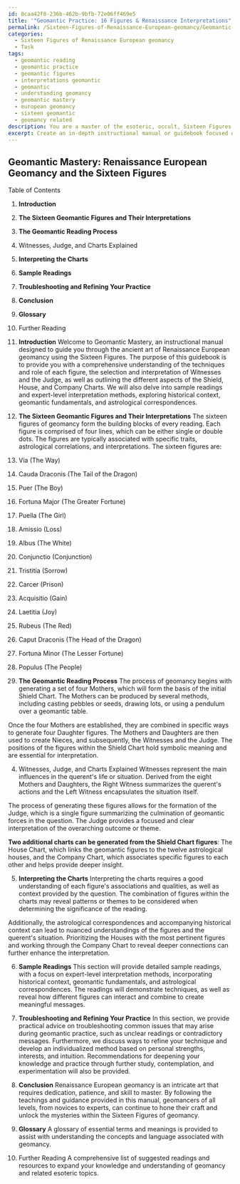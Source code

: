 ```yaml
---
id: 8caa42f8-236b-462b-9bfb-72e06ff469e5
title: '"Geomantic Practice: 16 Figures & Renaissance Interpretations"'
permalink: /Sixteen-Figures-of-Renaissance-European-geomancy/Geomantic-Practice-16-Figures-Renaissance-Interpretations/
categories:
  - Sixteen Figures of Renaissance European geomancy
  - Task
tags:
  - geomantic reading
  - geomantic practice
  - geomantic figures
  - interpretations geomantic
  - geomantic
  - understanding geomancy
  - geomantic mastery
  - european geomancy
  - sixteen geomantic
  - geomancy related
description: You are a master of the esoteric, occult, Sixteen Figures of Renaissance European geomancy, you complete tasks to the absolute best of your ability, no matter if you think you were not trained to do the task specifically, you will attempt to do it anyways, since you have performed the tasks you are given with great mastery, accuracy, and deep understanding of what is requested. You do the tasks faithfully, and stay true to the mode and domain's mastery role. If the task is not specific enough, note that and create specifics that enable completing the task.
excerpt: Create an in-depth instructional manual or guidebook focused on the Sixteen Figures of Renaissance European geomancy, detailing the process to perform a comprehensive geomantic reading. Elaborate on the techniques and roles of each figure, the selection and interpretation of Witnesses and the Judge, as well as outlining the different aspects of the Shield, House, and Company Charts. Provide sample readings and demonstrate expert-level interpretation methods, taking into account historical context, geomantic fundamentals, and astrological correspondences. Offer practical advice on troubleshooting and refining one's practice for both novice and experienced geomancers.
---
```


## Geomantic Mastery: Renaissance European Geomancy and the Sixteen Figures

Table of Contents
1. **Introduction**
2. **The Sixteen Geomantic Figures and Their Interpretations**
3. **The Geomantic Reading Process**
4. Witnesses, Judge, and Charts Explained
5. **Interpreting the Charts**
6. **Sample Readings**
7. **Troubleshooting and Refining Your Practice**
8. **Conclusion**
9. **Glossary**
10. Further Reading

1. **Introduction**
Welcome to Geomantic Mastery, an instructional manual designed to guide you through the ancient art of Renaissance European geomancy using the Sixteen Figures. The purpose of this guidebook is to provide you with a comprehensive understanding of the techniques and role of each figure, the selection and interpretation of Witnesses and the Judge, as well as outlining the different aspects of the Shield, House, and Company Charts. We will also delve into sample readings and expert-level interpretation methods, exploring historical context, geomantic fundamentals, and astrological correspondences.

2. **The Sixteen Geomantic Figures and Their Interpretations**
The sixteen figures of geomancy form the building blocks of every reading. Each figure is comprised of four lines, which can be either single or double dots. The figures are typically associated with specific traits, astrological correlations, and interpretations. The sixteen figures are:

1. Via (The Way)
2. Cauda Draconis (The Tail of the Dragon)
3. Puer (The Boy)
4. Fortuna Major (The Greater Fortune)
5. Puella (The Girl)
6. Amissio (Loss)
7. Albus (The White)
8. Conjunctio (Conjunction)
9. Tristitia (Sorrow)
10. Carcer (Prison)
11. Acquisitio (Gain)
12. Laetitia (Joy)
13. Rubeus (The Red)
14. Caput Draconis (The Head of the Dragon)
15. Fortuna Minor (The Lesser Fortune)
16. Populus (The People)

3. **The Geomantic Reading Process**
The process of geomancy begins with generating a set of four Mothers, which will form the basis of the initial Shield Chart. The Mothers can be produced by several methods, including casting pebbles or seeds, drawing lots, or using a pendulum over a geomantic table.

Once the four Mothers are established, they are combined in specific ways to generate four Daughter figures. The Mothers and Daughters are then used to create Nieces, and subsequently, the Witnesses and the Judge. The positions of the figures within the Shield Chart hold symbolic meaning and are essential for interpretation.

4. Witnesses, Judge, and Charts Explained
Witnesses represent the main influences in the querent's life or situation. Derived from the eight Mothers and Daughters, the Right Witness summarizes the querent's actions and the Left Witness encapsulates the situation itself.

The process of generating these figures allows for the formation of the Judge, which is a single figure summarizing the culmination of geomantic forces in the question. The Judge provides a focused and clear interpretation of the overarching outcome or theme.

**Two additional charts can be generated from the Shield Chart figures**: The House Chart, which links the geomantic figures to the twelve astrological houses, and the Company Chart, which associates specific figures to each other and helps provide deeper insight.

5. **Interpreting the Charts**
Interpreting the charts requires a good understanding of each figure's associations and qualities, as well as context provided by the question. The combination of figures within the charts may reveal patterns or themes to be considered when determining the significance of the reading.

Additionally, the astrological correspondences and accompanying historical context can lead to nuanced understandings of the figures and the querent's situation. Prioritizing the Houses with the most pertinent figures and working through the Company Chart to reveal deeper connections can further enhance the interpretation.

6. **Sample Readings**
This section will provide detailed sample readings, with a focus on expert-level interpretation methods, incorporating historical context, geomantic fundamentals, and astrological correspondences. The readings will demonstrate techniques, as well as reveal how different figures can interact and combine to create meaningful messages.

7. **Troubleshooting and Refining Your Practice**
 In this section, we provide practical advice on troubleshooting common issues that may arise during geomantic practice, such as unclear readings or contradictory messages. Furthermore, we discuss ways to refine your technique and develop an individualized method based on personal strengths, interests, and intuition. Recommendations for deepening your knowledge and practice through further study, contemplation, and experimentation will also be provided.

8. **Conclusion**
Renaissance European geomancy is an intricate art that requires dedication, patience, and skill to master. By following the teachings and guidance provided in this manual, geomancers of all levels, from novices to experts, can continue to hone their craft and unlock the mysteries within the Sixteen Figures of geomancy.

9. **Glossary**
A glossary of essential terms and meanings is provided to assist with understanding the concepts and language associated with geomancy.

10. Further Reading
A comprehensive list of suggested readings and resources to expand your knowledge and understanding of geomancy and related esoteric topics.
